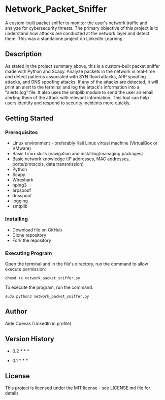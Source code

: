 # Network_Packet_Sniffer
A custom-built packet sniffer to monitor the user's network traffic and analyze for cybersecurity threats. The primary objective of this project is to understand how attacks are conducted at the network layer and detect them. This was a standalone project on LinkedIn Learning.

## Description
As stated in the project summary above, this is a custom-built packet sniffer made with Python and Scapy. Analyze packets in the network in real-time and detect patterns associated with SYN flood attacks, ARP spoofing attacks, and DNS spoofing attacks. If any of the attacks are detected, it will print an alert to the terminal and log the attack's information into a "alerts.log" file. It also uses the smtplib module to send the user an email alerting them of the attack with relevant information. This tool can help users identify and respond to security incidents more quickly.

## Getting Started
### Prerequisites
- Linux environment - preferably Kali Linux virtual machine (VirtualBox or VMware)
- Basic Linux skills (navigation and installing/managing packages)
- Basic network knowledge (IP addresses, MAC addresses, ports/protocols, data transmission)
- Python 
- Scapy
- Wireshark
- hping3
- arpspoof
- dnsspoof
- logging
- smtplib

### Installing
- Download file on GitHub
- Clone repository
- Fork the repository

### Executing Program
Open the terminal and in the file's directory, run the command to allow execute permission:
```
chmod +x network_packet_sniffer.py
```
To execute the program, run the command:
```
sudo python3 network_packet_sniffer.py
```

## Author
Aide Cuevas (LinkedIn in profile)

## Version History
*  0.2
    * 
    * 
    * 

* 0.1
    * 
    * 
    * 

## License
This project is licensed under the MIT license - see LICENSE.md file for details
